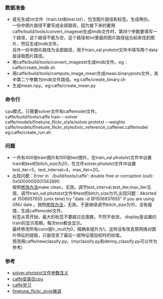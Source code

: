 ### 数据准备
- 首先生成txt文件（train.txt和test.txt），包含图片路径和标签。生成两份。  
一份中图片路径不要写成全部路径，因为接下来的要用caffe/build/tools/convert_imageset生成lmdb文件时，第四个参数要填写一个路径，这个路径不能为空，这个路径和txt里面的图片路径组合起来找到图片，然后生成lmdb文件。  
另外一份中图片路径为全部路径，用于train_val.prototxt文件中填写两个data层读取图片路径。
- 用caffe/build/tools/convert_imageset生成lmdb文件。eg：caffe/create_lmdb.sh
- 用caffe/build/tools/compute_image_mean生成mean.binaryproto文件，其中第二个参数为lmdb文件路径。eg:caffe/create_binary.sh
- 生成mean.npy。eg:caffe/create_mean.py
### 命令行
cpu模式。只需要solver文件和caffemodel文件。  
caffe/build/tools/caffe train --solver caffe/models/finetune_flickr_style/solver.prototxt --weights caffe/models/finetune_flickr_style/bvlc_reference_caffenet.caffemodel   
eg:caffe/create_run.sh
### 问题  
- 一共有400张train图片和100张test图片。在train_val.phototxt文件中设置train和test的bitch_size为20，在文件solver.phototxt文件中设置test_iter=5，test_interval=4，max_iter=20。  
- 出现问题：Error in `./build/tools/caffe': double free or corruption (out): 0x0000000001342890   
按照[修改办法](http://blog.csdn.net/lien0906/article/details/46816243)make clean，无效。调节test_interval,test_iter,max_iter无用，调节train_val.phototxt文件中test的bitch_size为15,出现问题：Aborted at 1506937655 (unix time) try "date -d @1506937655" if you are using GNU date 。按照[修改办法](http://blog.csdn.net/u014696921/article/details/74989941)，无效。于是继续调节bitch_size为10，没有报错，生成caffemodel文件。  
标签从零开始，最大的标签不要超过总类数，不然不收敛。
display是设置的train的显示周期，每次test都会显示。  
最终修改所有conv层Ir_mult为0，精确率提升为1。这样没有改变原网络对图片特征的提取，只是改变了最后一层特征值加权时的权值。  
预测用caffe/newclassify.py。(myclassify.py和denny_classify.py可以作为参考)
### 参考
- [solver.phototxt文件参数含义](http://blog.csdn.net/u010417185/article/details/52182833)
- [caffe安装仅cpu](http://blog.csdn.net/u011762313/article/details/47262549)
- [caffe学习](http://www.cnblogs.com/denny402/tag/caffe/)
- [finetune_flickr_style微调](http://blog.csdn.net/liumaolincycle/article/details/48501423)
